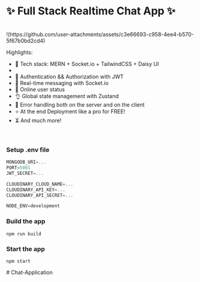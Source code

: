 # ✨ Full Stack Realtime Chat App ✨
</br>
!(https://github.com/user-attachments/assets/c3e66693-c958-4ee4-b570-5f67b0bd2cd4)

</br>

Highlights:

- 🌟 Tech stack: MERN + Socket.io + TailwindCSS + Daisy UI
- </br>
- 🎃 Authentication && Authorization with JWT </br>
- 👾 Real-time messaging with Socket.io </br>
- 🚀 Online user status </br>
- 👌 Global state management with Zustand </br>
- 🐞 Error handling both on the server and on the client </br>
- ⭐ At the end Deployment like a pro for FREE! </br>
- ⏳ And much more! </br>
</br>
  

### Setup .env file

```js
MONGODB_URI=...
PORT=5001
JWT_SECRET=...

CLOUDINARY_CLOUD_NAME=...
CLOUDINARY_API_KEY=...
CLOUDINARY_API_SECRET=...

NODE_ENV=development
```

### Build the app

```shell
npm run build
```

### Start the app

```shell
npm start
```
#   C h a t - A p p l i c a t i o n 
 
 
